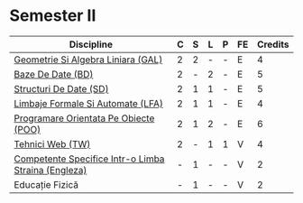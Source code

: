 # Semester II
| Discipline                                       | C | S | L | P | FE | Credits |
|--------------------------------------------------|---|---|---|---|----|---------|
| [Geometrie Si Algebra Liniara (GAL)](https://github.com/Andrei137/FMI-Materials/tree/master/Year%20I/Semester%20II/Geometrie%20Si%20Algebra%20Liniara)                     | 2 | 2 | - | - | E  | 4       |
| [Baze De Date (BD)](https://github.com/Andrei137/FMI-Materials/tree/master/Year%20I/Semester%20II/Baze%20De%20Date)                                    | 2 | - | 2 | - | E  | 5       |
| [Structuri De Date (SD)](https://github.com/Andrei137/FMI-Materials/tree/master/Year%20I/Semester%20II/Structuri%20De%20Date)                                | 2 | 1 | 1 | - | E  | 5       |
| [Limbaje Formale Si Automate (LFA)](https://github.com/Andrei137/FMI-Materials/tree/master/Year%20I/Semester%20II/Limbaje%20Formale%20Si%20Automate)                      | 2 | 1 | 1 | - | E  | 4       |
| [Programare Orientata Pe Obiecte (POO)](https://github.com/Andrei137/FMI-Materials/tree/master/Year%20I/Semester%20II/Programare%20Orientata%20Pe%20Obiecte)                  | 2 | 1 | 2 | - | E  | 6       |
| [Tehnici Web (TW)](https://github.com/Andrei137/FMI-Materials/tree/master/Year%20I/Semester%20II/Tehnici%20Web)                                      | 2 | - | 1 | 1 | V  | 4       |
| [Competente Specifice Intr-o Limba Straina (Engleza)](https://github.com/Andrei137/FMI-Materials/tree/master/Year%20I/Semester%20II/Engleza)        | - | 1 | - | - | V  | 2       |
| Educație Fizică                                  | - | 1 | - | - | V  | 2       |